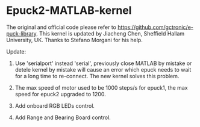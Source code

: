 # Epuck2-MATLAB-kernel
The original and official code please refer to https://github.com/gctronic/e-puck-library.
This kernel is updated by Jiacheng Chen, Sheffield Hallam University, UK.
Thanks to Stefano Morgani for his help.


Update:
1. Use 'serialport' instead 'serial', previously close MATLAB by mistake or detele kernel by mistake will
cause an error which epuck needs to wait for a long time to re-connect. The new kernel solves this problem.

2. The max speed of motor used to be 1000 steps/s for epuck1, the max speed for epuck2 upgraded to 1200.

3. Add onboard RGB LEDs control.

4. Add Range and Bearing Board control.
